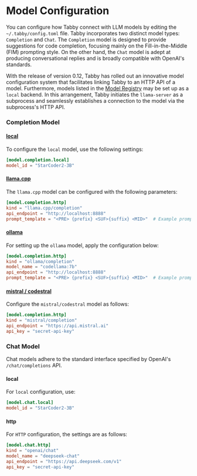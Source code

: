 # Model Configuration

You can configure how Tabby connect with LLM models by editing the `~/.tabby/config.toml` file. Tabby incorporates two distinct model types: `Completion` and `Chat`. The `Completion` model is designed to provide suggestions for code completion, focusing mainly on the Fill-in-the-Middle (FIM) prompting style. On the other hand, the `Chat` model is adept at producing conversational replies and is broadly compatible with OpenAI's standards.

With the release of version 0.12, Tabby has rolled out an innovative model configuration system that facilitates linking Tabby to an HTTP API of a model. Furthermore, models listed in the [Model Registry](/docs/models) may be set up as a `local` backend. In this arrangement, Tabby initiates the `llama-server` as a subprocess and seamlessly establishes a connection to the model via the subprocess's HTTP API.

### Completion Model

#### [local](/docs/models)

To configure the `local` model, use the following settings:

```toml
[model.completion.local]
model_id = "StarCoder2-3B"
```

#### [llama.cpp](https://github.com/ggerganov/llama.cpp/blob/master/examples/server/README.md#api-endpoints)

The `llama.cpp` model can be configured with the following parameters:

```toml
[model.completion.http]
kind = "llama.cpp/completion"
api_endpoint = "http://localhost:8888"
prompt_template = "<PRE> {prefix} <SUF>{suffix} <MID>"  # Example prompt template for CodeLlama model series.
```

#### [ollama](https://github.com/ollama/ollama/blob/main/docs/api.md#generate-a-completion)

For setting up the `ollama` model, apply the configuration below:

```toml
[model.completion.http]
kind = "ollama/completion"
model_name = "codellama:7b"
api_endpoint = "http://localhost:8888"
prompt_template = "<PRE> {prefix} <SUF>{suffix} <MID>"  # Example prompt template for CodeLlama model series.
```

#### [mistral / codestral](https://docs.mistral.ai/api/#operation/createFIMCompletion)

Configure the `mistral/codestral` model as follows:

```toml
[model.completion.http]
kind = "mistral/completion"
api_endpoint = "https://api.mistral.ai"
api_key = "secret-api-key"
```

### Chat Model

Chat models adhere to the standard interface specified by OpenAI's `/chat/completions` API.


#### local

For `local` configuration, use:

```toml
[model.chat.local]
model_id = "StarCoder2-3B"
```

#### http

For `HTTP` configuration, the settings are as follows:

```toml
[model.chat.http]
kind = "openai/chat"
model_name = "deepseek-chat"
api_endpoint = "https://api.deepseek.com/v1"
api_key = "secret-api-key"
```
